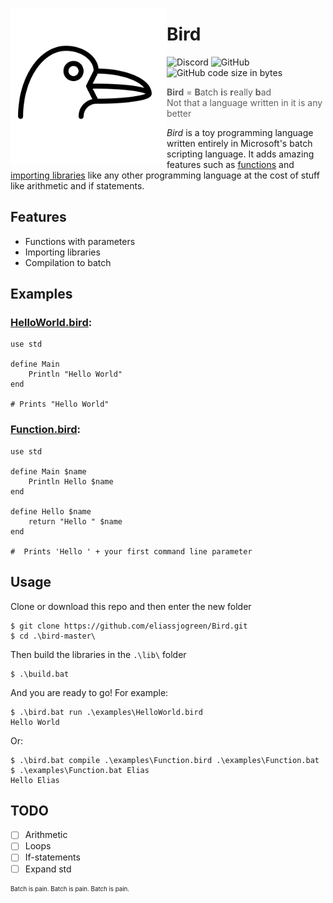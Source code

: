 <img src="./assets/bird_dark.svg" height="250" align="left"></img>

# Bird
![Discord](https://img.shields.io/discord/491348922367868938.svg?label=Discord) ![GitHub](https://img.shields.io/github/license/eliassjogreen/Bird.svg) ![GitHub code size in bytes](https://img.shields.io/github/languages/code-size/eliassjogreen/Bird.svg)
> **Bird** = **B**atch **i**s **r**eally **b**ad  
> Not that a language written in it is any better 

*Bird* is a toy programming language written entirely in Microsoft's batch scripting language. It adds amazing features such as [functions](examples/Function.bird) and [importing libraries](examples/HelloWorld.bird) like any other programming language at the cost of stuff like arithmetic and if statements.

## Features
* Functions with parameters
* Importing libraries
* Compilation to batch

## Examples
### [HelloWorld.bird](examples/HelloWorld.bird):
```
use std

define Main
    Println "Hello World"
end

# Prints "Hello World"
```
### [Function.bird](examples/Function.bird):
```
use std

define Main $name
    Println Hello $name
end

define Hello $name
    return "Hello " $name
end

#  Prints 'Hello ' + your first command line parameter
```

## Usage
Clone or download this repo and then enter the new folder
```console
$ git clone https://github.com/eliassjogreen/Bird.git
$ cd .\bird-master\
```
Then build the libraries in the `.\lib\` folder
```console
$ .\build.bat
```
And you are ready to go! For example:
```console
$ .\bird.bat run .\examples\HelloWorld.bird
Hello World
```
Or:
```console
$ .\bird.bat compile .\examples\Function.bird .\examples\Function.bat
$ .\examples\Function.bat Elias
Hello Elias
```

## TODO
- [ ] Arithmetic
- [ ] Loops
- [ ] If-statements
- [ ] Expand std

<sub><sup>Batch is pain. Batch is pain. Batch is pain.</sup></sub>